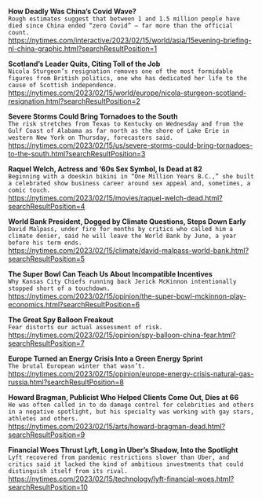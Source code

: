 **How Deadly Was China’s Covid Wave?**\
`Rough estimates suggest that between 1 and 1.5 million people have died since China ended “zero Covid” — far more than the official count.`\
https://nytimes.com/interactive/2023/02/15/world/asia/15evening-briefing-nl-china-graphic.html?searchResultPosition=1

**Scotland’s Leader Quits, Citing Toll of the Job**\
`Nicola Sturgeon’s resignation removes one of the most formidable figures from British politics, one who has dedicated her life to the cause of Scottish independence.`\
https://nytimes.com/2023/02/15/world/europe/nicola-sturgeon-scotland-resignation.html?searchResultPosition=2

**Severe Storms Could Bring Tornadoes to the South**\
`The risk stretches from Texas to Kentucky on Wednesday and from the Gulf Coast of Alabama as far north as the shore of Lake Erie in western New York on Thursday, forecasters said.`\
https://nytimes.com/2023/02/15/us/severe-storms-could-bring-tornadoes-to-the-south.html?searchResultPosition=3

**Raquel Welch, Actress and ’60s Sex Symbol, Is Dead at 82**\
`Beginning with a doeskin bikini in “One Million Years B.C.,” she built a celebrated show business career around sex appeal and, sometimes, a comic touch.`\
https://nytimes.com/2023/02/15/movies/raquel-welch-dead.html?searchResultPosition=4

**World Bank President, Dogged by Climate Questions, Steps Down Early**\
`David Malpass, under fire for months by critics who called him a climate denier, said he will leave the World Bank by June, a year before his term ends.`\
https://nytimes.com/2023/02/15/climate/david-malpass-world-bank.html?searchResultPosition=5

**The Super Bowl Can Teach Us About Incompatible Incentives**\
`Why Kansas City Chiefs running back Jerick McKinnon intentionally stopped short of a touchdown.`\
https://nytimes.com/2023/02/15/opinion/the-super-bowl-mckinnon-play-economics.html?searchResultPosition=6

**The Great Spy Balloon Freakout**\
`Fear distorts our actual assessment of risk.`\
https://nytimes.com/2023/02/15/opinion/spy-balloon-china-fear.html?searchResultPosition=7

**Europe Turned an Energy Crisis Into a Green Energy Sprint**\
`The brutal European winter that wasn’t.`\
https://nytimes.com/2023/02/15/opinion/europe-energy-crisis-natural-gas-russia.html?searchResultPosition=8

**Howard Bragman, Publicist Who Helped Clients Come Out, Dies at 66**\
`He was often called in to do damage control for celebrities and others in a negative spotlight, but his specialty was working with gay stars, athletes and others.`\
https://nytimes.com/2023/02/15/arts/howard-bragman-dead.html?searchResultPosition=9

**Financial Woes Thrust Lyft, Long in Uber’s Shadow, Into the Spotlight**\
`Lyft recovered from pandemic restrictions slower than Uber, and critics said it lacked the kind of ambitious investments that could distinguish itself from its rival.`\
https://nytimes.com/2023/02/15/technology/lyft-financial-woes.html?searchResultPosition=10

